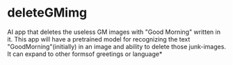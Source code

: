 # deleteGMimg
AI app that deletes the useless GM images with "Good Morning" written in it.
This app will have a pretrained model for recognizing the text "GoodMorning"(initially) in an image and ability to delete those junk-images.
It can expand to other formsof greetings or language*
